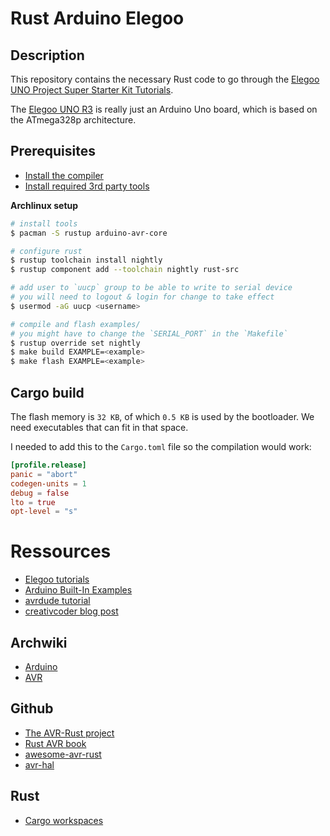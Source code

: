 # Rust Arduino Elegoo

## Description

This repository contains the necessary Rust code to go through the [Elegoo UNO Project Super Starter Kit Tutorials](https://www.elegoo.com/blogs/arduino-projects/elegoo-uno-project-super-starter-kit-tutorial).

The [Elegoo UNO R3](./elegoo_uno_datasheet.pdf) is really just an Arduino Uno board, which is based on the ATmega328p architecture.

## Prerequisites

- [Install the compiler](https://book.avr-rust.com/002-installing-the-compiler.html)
- [Install required 3rd party tools](https://book.avr-rust.com/002.1-installing-required-third-party-tools.html)

**Archlinux setup**

```bash
# install tools
$ pacman -S rustup arduino-avr-core

# configure rust
$ rustup toolchain install nightly
$ rustup component add --toolchain nightly rust-src

# add user to `uucp` group to be able to write to serial device
# you will need to logout & login for change to take effect
$ usermod -aG uucp <username>

# compile and flash examples/
# you might have to change the `SERIAL_PORT` in the `Makefile`
$ rustup override set nightly
$ make build EXAMPLE=<example>
$ make flash EXAMPLE=<example>
```

## Cargo build

The flash memory is `32 KB`, of which `0.5 KB` is used by the bootloader. We need executables that can fit in that space.

I needed to add this to the `Cargo.toml` file so the compilation would work:

```toml
[profile.release]
panic = "abort"
codegen-units = 1
debug = false
lto = true
opt-level = "s"
```

# Ressources

- [Elegoo tutorials](https://www.elegoo.com/pages/arduino-kits-support-files)
- [Arduino Built-In Examples](https://www.arduino.cc/en/Tutorial/BuiltInExamples)
- [avrdude tutorial](http://ladyada.net/learn/avr/avrdude.html)
- [creativcoder blog post](https://dev.to/creativcoder/how-to-run-rust-on-arduino-uno-40c0)

## Archwiki

- [Arduino](https://wiki.archlinux.org/index.php/Arduino)
- [AVR](https://wiki.archlinux.org/index.php/AVR)

## Github

- [The AVR-Rust project](https://github.com/avr-rust)
- [Rust AVR book](https://book.avr-rust.com/)
- [awesome-avr-rust](https://github.com/avr-rust/awesome-avr-rust)
- [avr-hal](https://github.com/Rahix/avr-hal)

## Rust

- [Cargo workspaces](https://doc.rust-lang.org/book/ch14-03-cargo-workspaces.html)
